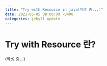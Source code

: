 ```yaml
---
title: "Try with Resousce in java(작성 중...)"
date: 2021-05-05 08:00:00 -0400
categories: jekyll update
---
```


# Try with Resource 란?

(작성 중...)
